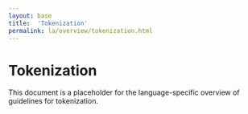 ```yaml
---
layout: base
title:  'Tokenization'
permalink: la/overview/tokenization.html
---
```


# Tokenization

This document is a placeholder for the language-specific overview of
guidelines for tokenization.
